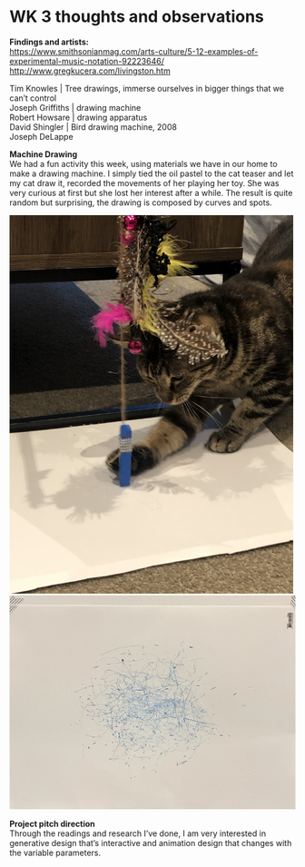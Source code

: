 # WK 3 thoughts and observations

**Findings and artists:**<br/>
https://www.smithsonianmag.com/arts-culture/5-12-examples-of-experimental-music-notation-92223646/<br/>
http://www.gregkucera.com/livingston.htm

Tim Knowles | Tree drawings, immerse ourselves in bigger things that we can’t control <br/>
Joseph Griffiths | drawing machine <br/>
Robert Howsare | drawing apparatus<br/>
David Shingler | Bird drawing machine, 2008<br/>
Joseph DeLappe

**Machine Drawing**<br/>
We had a fun activity this week, using materials we have in our home to make a drawing machine. I simply tied the oil pastel to the cat teaser and let my cat draw it, recorded the movements of her playing her toy. She was very curious at first but she lost her interest after a while. The result is quite random but surprising, the drawing is composed by curves and spots. 

<img src="images/catteaser.JPG" width="500">

<img src="images/machinedrawing.JPG" width="1000">

**Project pitch direction** <br>
Through the readings and research I’ve done, I am very interested in generative design that’s interactive and animation design that changes with the variable parameters. 
